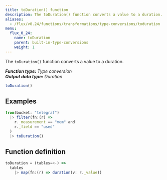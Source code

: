 ```yaml
---
title: toDuration() function
description: The toDuration() function converts a value to a duration.
aliases:
  - /flux/v0.24/functions/transformations/type-conversions/toduration
menu:
  flux_0_24:
    name: toDuration
    parent: built-in-type-conversions
    weight: 1
---
```


The `toDuration()` function converts a value to a duration.

_**Function type:** Type conversion_  
_**Output data type:** Duration_

```js
toDuration()
```

## Examples
```js
from(bucket: "telegraf")
  |> filter(fn:(r) =>
    r._measurement == "mem" and
    r._field == "used"
  )
  |> toDuration()
```

## Function definition
```js
toDuration = (tables=<-) =>
  tables
    |> map(fn:(r) => duration(v: r._value))
```
